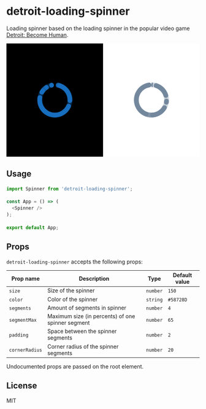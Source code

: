 # detroit-loading-spinner

Loading spinner based on the loading spinner in the popular video game [Detroit: Become Human](https://en.wikipedia.org/wiki/Detroit:_Become_Human).

![Loading spinner screenshot](https://github.com/rafaelklaessen/detroit-loading-spinner/raw/master/screenshots/screenshot.png "Screenshot of the loading spinner")

## Usage
```javascript
import Spinner from 'detroit-loading-spinner';

const App = () => (
  <Spinner />
);

export default App;
```

## Props
`detroit-loading-spinner` accepts the following props:

Prop name | Description | Type | Default value
--------- | ----------- | ---- | -------------
`size` | Size of the spinner | `number` | `150`
`color` | Color of the spinner | `string` | `#58728D`
`segments` | Amount of segments in spinner | `number` | `4`
`segmentMax` | Maximum size (in percents) of one spinner segment | `number` | `65`
`padding` | Space between the spinner segments | `number` | `2`
`cornerRadius` | Corner radius of the spinner segments | `number` | `20`

Undocumented props are passed on the root element.


## License
MIT
